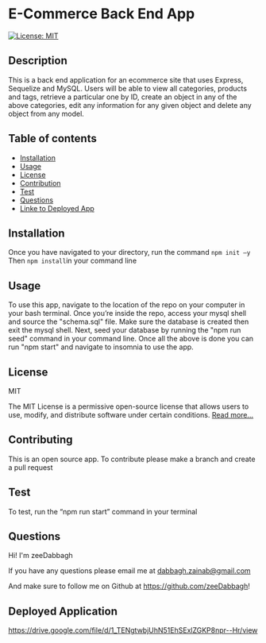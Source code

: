 # E-Commerce Back End App

[![License: MIT](https://img.shields.io/badge/License-MIT-yellow.svg)](https://opensource.org/licenses/MIT)

## Description

This is a back end application for an ecommerce site that uses Express, Sequelize and MySQL. Users will be able to view all categories, products and tags, retrieve a particular one by ID, create an object in any of the above categories, edit any information for any given object and delete any object from any model.

## Table of contents

- [Installation](#installation)
- [Usage](#usage)
- [License](#license)
- [Contribution](#contributing)
- [Test](#test)
- [Questions](questions)
- [Linke to Deployed App](#deployed-application)


## Installation

Once you have navigated to your directory, run the command `npm init —y` Then `npm install`in your command line

## Usage

To use this app, navigate to the location of the repo on your computer in your bash terminal. Once you’re inside the repo, access your mysql shell and source the "schema.sql" file. Make sure the database is created then exit the mysql shell.
Next, seed your database by running the "npm run seed" command in your command line.
Once all the above is done you can run "npm start" and navigate to insomnia to use the app.

## License

MIT

The MIT License is a permissive open-source license that allows users to use, modify, and distribute software under certain conditions.
      [Read more...](https://opensource.org/licenses/MIT)

## Contributing

This is an open source app. To contribute please make a branch and create a pull request

## Test

To test, run the “npm run start” command in your terminal

## Questions

Hi! I'm zeeDabbagh

If you have any questions please email me at dabbagh.zainab@gmail.com

And make sure to follow me on Github at https://github.com/zeeDabbagh!

## Deployed Application 

https://drive.google.com/file/d/1_TENgtwbjUhN51EhSExlZGKP8npr--Hr/view
